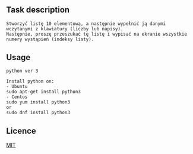 #
## Task description
```
Stworzyć listę 10 elementową, a następnie wypełnić ją danymi wczytanymi z klawiatury (liczby lub napisy).
Następnie, proszę przeszukać tę listę i wypisać na ekranie wszystkie numery wystąpień (indeksy listy).
```
## Usage

```
python ver 3

Install python on:
- Ubuntu
sudo apt-get install python3
- Centos
sudo yum install python3
or
sudo dnf install python3

```

## Licence
[MIT](https://choosealicense.com/licenses/mit)